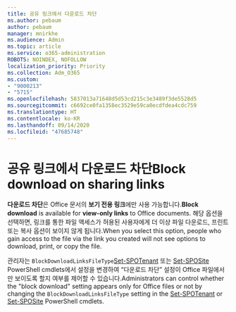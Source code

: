 ```yaml
---
title: 공유 링크에서 다운로드 차단
ms.author: pebaum
author: pebaum
manager: mnirkhe
ms.audience: Admin
ms.topic: article
ms.service: o365-administration
ROBOTS: NOINDEX, NOFOLLOW
localization_priority: Priority
ms.collection: Adm_O365
ms.custom:
- "9000213"
- "5715"
ms.openlocfilehash: 5837013a71648d5d53cd215c3e3489f3de5528d5
ms.sourcegitcommit: c6692ce0fa1358ec3529e59ca0ecdfdea4cdc759
ms.translationtype: HT
ms.contentlocale: ko-KR
ms.lasthandoff: 09/14/2020
ms.locfileid: "47685748"
---
```

# <a name="block-download-on-sharing-links"></a><span data-ttu-id="f630a-102">공유 링크에서 다운로드 차단</span><span class="sxs-lookup"><span data-stu-id="f630a-102">Block download on sharing links</span></span>

<span data-ttu-id="f630a-103">**다운로드 차단**은 Office 문서의 **보기 전용 링크**에만 사용 가능합니다.</span><span class="sxs-lookup"><span data-stu-id="f630a-103">**Block download** is available for **view-only links** to Office documents.</span></span> <span data-ttu-id="f630a-104">해당 옵션을 선택하면, 링크를 통한 파일 액세스가 허용된 사용자에게 더 이상 파일 다운로드, 프린트 또는 복사 옵션이 보이지 않게 됩니다.</span><span class="sxs-lookup"><span data-stu-id="f630a-104">When you select this option, people who gain access to the file via the link you created will not see options to download, print, or copy the file.</span></span>

<span data-ttu-id="f630a-105">관리자는 `BlockDownloadLinksFileType`[Set-SPOTenant](https://docs.microsoft.com/powershell/module/sharepoint-online/set-spotenant?view=sharepoint-ps) 또는 [Set-SPOSite](https://docs.microsoft.com/powershell/module/sharepoint-online/set-sposite?view=sharepoint-ps) PowerShell cmdlets에서 설정을 변경하여 “다운로드 차단” 설정이 Office 파일에서만 보이도록 할지 여부를 제어할 수 있습니다.</span><span class="sxs-lookup"><span data-stu-id="f630a-105">Administrators can control whether the "block download" setting appears only for Office files or not by changing the `BlockDownloadLinksFileType` setting in the [Set-SPOTenant](https://docs.microsoft.com/powershell/module/sharepoint-online/set-spotenant?view=sharepoint-ps) or [Set-SPOSite](https://docs.microsoft.com/powershell/module/sharepoint-online/set-sposite?view=sharepoint-ps) PowerShell cmdlets.</span></span>
